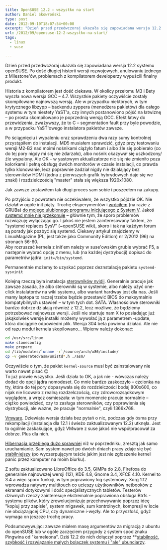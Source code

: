 ```yaml
---
title: OpenSUSE 12.2 – wszystko na start
author: Daniel Skowroński
type: post
date: 2012-09-10T18:07:54+00:00
excerpt: "Dzień przed przedwczoraj ukazała się zapowiadana wersja 12.2 systemu openSUSE. Po dość długiej historii wersji rozwojowych, anulowaniu jednego z Milestone'ów, problemach z kompilatorem developerzy wypuścili finalny produkt. "
url: /2012/09/opensuse-12-2-wszystko-na-start/
tags:
  - linux
  - suse

---
```

Dzień przed przedwczoraj ukazała się zapowiadana wersja 12.2 systemu openSUSE. Po dość długiej historii wersji rozwojowych, anulowaniu jednego z Milestone'ów, problemach z kompilatorem developerzy wypuścili finalny produkt. 

Historia z kompilatorem jest dość ciekawa. W okolicy przełomu M3 i Bety wyszła nowa wersja GCC – 4.7. Wszystkie pakiety oczywiście zostały skompilowane najnowszą wersją. Ale w przypadku niektórych, w tym krytycznego libzypp – backendu zyppera (menedżera pakietów) dla całego systemu w tym niestety YaST'a, czy innych postanowiono pójść na łatwiznę – po prostu skompilowano je poprzednią wersją GCC. Efekt łatwy do przewidzenia, zważywszy, że to C – segmentation fault przy byle powodzie, a w przypadku YaST'owego instalatora pakietów zawsze. 

Po ściągnięciu i wypaleniu oraz sprawdzeniu dwa razy sumy kontrolnej przystąpiłem do instalacji. MD5 musiałem sprawdzić, gdyż przy testowaniu wersji M2-B2 nad moimi nośnikami ciążyło fatum i albo źle się pobierało (co do tej pory nigdy mi się nie zdarzało), albo nośnik okazywał się uszkodzony/źle wypalony. Ale OK – w yastowym aktualizatorze nic się nie zmieniło poza kolorkami i pełną obsługą dwóch monitorów w czasie instalacji, co prawda tylko klonowanie, lecz poprawnie zadział nigdy nie działający bez sterowników HDMI (jedna z pierwszych grafik hybrydowych daje się we znaki) i rozdzielczością "master" stała się większa 1920x1080.

Jak zawsze zostawiłem tak długi proces sam sobie i poszedłem na zakupy. 

Po przyjściu z powrotem nie oczekiwałem, że wszystko pójdzie OK. Nie działał w ogóle init piąty. Trochę eksperymentów i <u>wróciłem</u> (na razie z GRUBa) <u>do mojego ulubionego programu inicjującego z System V</u>. Jakoś <u>systemd mnie nie przekonuje</u> – głównie tym, że sporo problemów rozwiązuję wyłączając go. I jakoś nie jestem zainteresowany faktem, że "systemd replaces SysV" (~openSUSE wiki), skoro i tak na każdym forum są porady jak pozbyć się systemd. Ciekawy artykuł znajdziemy w LinuxMagazine (PL, jest także jako Community Edition) nr 2/2012 (96) na stronach 56-60.  
Aby rozruszać kernela z init'em należy w suse'owskim grubie wybrać F5, a następnie wybrać opcję z menu, lub (na każdej dystrybucji) dopisać do parametrów jądra: `init=/bin/systemd`.

Permanentnie możemy to uzyskać poprzez deznstalację pakietu `systemd-sysvinit`

Kolejną rzeczą była instalacja <u>sterowników nvidii</u>. Generalnie pracuje jak zawsze zasada, że albo sterowniki są w systemie, albo należy użyć one-click instalatorów na wiki systemu, albo wariant hardway jest dla nas. Jeśli mamy laptopa to raczej trzeba będzie przestawić BIOS do maksymalnie kompatybilnych ustawień – w tym tych dot. SATA. Własnościowe sterowniki bardzo dobrze działają również z 12.2, lecz możliwe, że będziemy potrzebować najnowsze wersji. Jeśli nie startuje nam X to posiadając już jakąkolwiek wersję instalki możemy wywołać ją z parametrem -update, która dociągnie odpowiedni plik. Wersja 304 beta powinna działać. Ale nie od razu moduł kernela skopilowano... Wpierw należy dokonać:

```bash
cd /usr/src/linux
make cloneconfig
make prepare
cd /lib/modules/`uname -r`/source/arch/x86/include/
cp -v generated/asm/unistd*.h ./asm/
```

Oczywiście o tym, że pakiet `kernel-source` musi być zainstalowany nie warto nawet pisać 😉  
To już prawie wszystko. Jeśli działa to OK, a jak nie - wówczas należy dodać do opcji jądra nomodeset. Co mnie bardzo zaskoczyło – czcionka na tty, która do tej pory dopasywała się do rozdzielczości bodaj 800x600, co nijak nie licowało z realną rozdzelczością, czy zdroworozsądkowym wyglądem, a wręcz osmieszała: w tym momencie pracuje normalnie – ciężko powiedzieć, czy to zasługa sterowników, czy poprawienia się dystrybucji, ale ważne, że pracuje "normalnie", czyli 1366x768. 

<u>Vmware</u>. Dziewiąta wersja działa bez pytań o nic, podczas gdy ósma przy rekompilacji (instalacja dla 12.1 i świeżo zaktualizowanym 12.2) utknęła. Jest to ogólnie zaskakujące, gdyż VMware z suse jakoś nie współpracował za dobrze. Plus dla nich.

<u>Hibernacja przebiega dużo sprawniej</u> niż w poprzedniku, zresztą jak samo uruchamianie. Sam system nawet po dwóch dniach pracy zdaje się być <u>stabilniejszy</u> (po wyczerpującym teście jakim jest nie zgłoszenie kernel panic przez komputer na moim biurku).

Z softu zaktualizowano LibreOffice do 3.5, GIMPa do 2.8, Firefoxa do generalnie najnowszej wersji (12), KDE 4.8, Gnome 3.4, XFCE 4.10. Kernel to 3.4 a więc sporo funkcji, w tym poprawiony log systemowy. Xorg 1.12 wprowadza natywny multitouch co ucieszy użytkowników netbooków z ekranami dotykowymi i dość specjalistycznych tabletów. Testerów dziwnych rzeczy zainteresuje ekstremalnie poprawiona obsługa Btrfs - systemu plików, który zrewolucjonizuje przechowywanie poprzez ideę "kopiuj przy zapisie", system migawek, sum kontrolnych, kompresji w locie nie obciążającej CPU, czy dynamiczne i-węzły. Ale to przyszłość, gdyż wymaga on jeszcze trochę pracy.

Podsumowywując: zawsze miałem masę argumentów za migracją z ubuntu do openSUSE lub w ogóle zaczęciem przygody z system spod znaku Pingwina od "kameleona". Dziś 12.2 do nich dołączył poprzez **<u>stabilność, szybkość i rozwiązanie małych bolączek systemu i "ale" ubunciarzy</srong></u>.</p>
